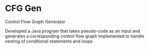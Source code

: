 # CFG Gen
 Control Flow Graph Generator 
 
Developed a Java program that takes pseudo-code as an input and generates a corresponding control flow graph
Implemented to handle nesting of conditional statements and loops
